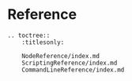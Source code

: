 Reference
=========

<!-- TOC -->

```eval_rst
.. toctree::
    :titlesonly:

    NodeReference/index.md
    ScriptingReference/index.md
    CommandLineReference/index.md
```
